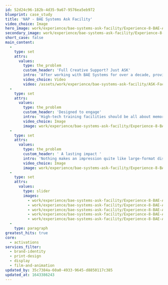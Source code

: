 ```yaml
---
id: 52d24c96-182b-4d35-9a67-9576ea5eb972
blueprint: case_study
title: 'NAP - BAE Systems Ask Facility'
video_choice: Image
hero_image: work/experience/bae-systems-ask-facility/Experience-8-BAE-ASK-Full-Image-1360x768.5.jpg
secondary_image: work/experience/bae-systems-ask-facility/Experience-8-BAE-ASK-Secondary-Image-896x597.jpg
short_case: false
main_content:
  -
    type: set
    attrs:
      values:
        type: the_problem
        custom_header: 'Full Creative Support? Just ASK'
        intro: 'After working with BAE Systems for over a decade, providing them creative support is something that comes naturally to us. However knowing a brand inside-out doesn’t make each new project any less exciting - quite the opposite. When we were approached to produce a range of material for the company’s Academy for Skills & Knowledge (ASK), a cutting-edge learning experience based at Samlesbury Aerospace Enterprise Zone, we were more than happy to take on the creative challenge. '
        video_choice: Video
        video: /assets/work/experience/bae-systems-ask-facility/ASK-Facility-Video-Brochure-v4-1920x900.mp4
  -
    type: set
    attrs:
      values:
        type: the_problem
        custom_header: 'Designed to engage'
        intro: 'High-tech training facilities should be all about memorable experiences. Combining the power of video with the striking printed collateral and head-turning large-scale graphics defined our approach to the brief from the start, to capture the essence and excitement of technology-led learning.'
        video_choice: Image
        image: work/experience/bae-systems-ask-facility/Experience-8-BAE-ASK-Large-927x522-3.jpg
  -
    type: set
    attrs:
      values:
        type: the_problem
        custom_header: ' A lasting impact '
        intro: 'Nothing makes an impression quite like large-format display graphics. Inspirational quotes, eye-catching illustrations and way-finding signage transform windows and walls into head-turning attractions. Developing its own distinctive sub-brand identity became core to the brief, which we carried across internal and external graphics, digital and physical signage, printed material and innovative gifts for executive international guests. From core values to brand guidelines, BAE Systems trust us to always protect and develop their brand, through any scale of project.'
        video_choice: Image
        image: work/experience/bae-systems-ask-facility/Experience-8-BAE-ASK-Large-927x522.jpg
  -
    type: set
    attrs:
      values:
        type: slider
        images:
          - work/experience/bae-systems-ask-facility/Experience-8-BAE-ASK-Small-740x416.25-2.jpg
          - work/experience/bae-systems-ask-facility/Experience-8-BAE-ASK-Small-740x416.25-3.jpg
          - work/experience/bae-systems-ask-facility/Experience-8-BAE-ASK-Small-740x416.25-4.jpg
          - work/experience/bae-systems-ask-facility/Experience-8-BAE-ASK-Small-740x416.25-5.jpg
          - work/experience/bae-systems-ask-facility/Experience-8-BAE-ASK-Small-740x416.25.jpg
  -
    type: paragraph
greatest_hits: true
core:
  - activations
services_filter:
  - brand-identity
  - print-design
  - display
  - film-and-animation
updated_by: 35c7384a-60a0-4933-9645-d8850117c385
updated_at: 1643386243
---
```


